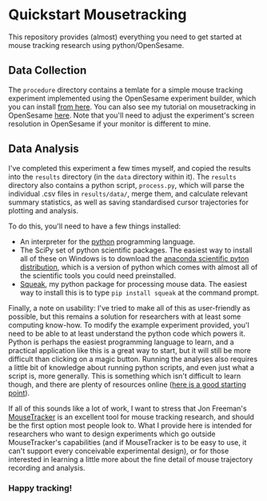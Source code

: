 # Quickstart Mousetracking

This repository provides (almost)
everything you need to get started
at mouse tracking research using python/OpenSesame.

Data Collection
---------------

The `procedure` directory contains a temlate for a simple mouse
tracking experiment implemented using the
OpenSesame experiment builder,
which you can install [from here](http://osdoc.cogsci.nl).
You can also see my tutorial on mousetracking in OpenSesame
[here](http://eointravers.github.io/blog/2014/03/os-mousetracking/).
Note that you'll need to adjust the experiment's screen resolution in OpenSesame
if your monitor is different to mine.

Data Analysis
-------------

I've completed this experiment a few times myself,
and copied the results into the `results` directory
(in the `data` directory within it).
The `results` directory also contains a python script,
`process.py`, which will parse the individual .csv files in `results/data/`,
merge them, and calculate relevant summary statistics,
as well as saving standardised cursor trajectories
for plotting and analysis.

To do this, you'll need to have a few things installed:

- An interpreter for the [python](https://www.python.org/about/) programming language.
- The SciPy set of python scientific packages. The easiest way to install all of these on Windows is to download the [anaconda scientific pyton distribution](https://store.continuum.io/cshop/anaconda/), which is a version of python which comes with almost all of the scientific tools you could need preinstalled.
- [Squeak](http://github.com/eointravers/squeak/), my python package for
  processing mouse data. The easiest way to install this is to type `pip install squeak` at the command prompt.

Finally, a note on usability: I've tried to make all of this as
user-friendly as possible, but this remains a solution for researchers
with at least some computing know-how. To modify the example
experiment provided, you'l need to be able to at least understand the
python code which powers it. Python is perhaps the easiest programming
language to learn, and a practical application like this is a great
way to start, but it will still be more difficult than clicking on a
magic button.  Running the analyses also requires a little bit of
knowledge about running python scripts, and even just what a script
is, more generally. This is something which isn't difficult to learn though,
and there are plenty of resources online
([here is a good starting point](https://www.python.org/about/gettingstarted/)).

If all of this sounds like a lot of work, I want to stress that Jon
Freeman's [MouseTracker](http://www.mousetracker.org/ ) is an
excellent tool for mouse tracking research, and should be the first
option most people look to. What I provide here is intended for
researchers who want to design experiments which go outside
MouseTracker's capabilities (and if MouseTracker is to be easy to use,
it can't support every conceivable experimental design),
or for those interested in learning a little more about
the fine detail of mouse trajectory recording and analysis.

### Happy tracking!
